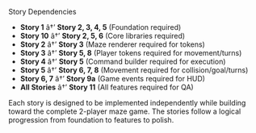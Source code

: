 ﻿Story Dependencies

- **Story 1** â†’ **Story 2, 3, 4, 5** (Foundation required)
- **Story 10** â†’ **Story 2, 5, 6** (Core libraries required)
- **Story 2** â†’ **Story 3** (Maze renderer required for tokens)
- **Story 3** â†’ **Story 5, 8** (Player tokens required for movement/turns)
- **Story 4** â†’ **Story 5** (Command builder required for execution)
- **Story 5** â†’ **Story 6, 7, 8** (Movement required for collision/goal/turns)
- **Story 6, 7** â†’ **Story 9a** (Game events required for HUD)
- **All Stories** â†’ **Story 11** (All features required for QA)

Each story is designed to be implemented independently while building toward the complete 2-player maze game. The stories follow a logical progression from foundation to features to polish.

